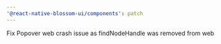 ```yaml
---
'@react-native-blossom-ui/components': patch
---
```


Fix Popover web crash issue as findNodeHandle was removed from web
